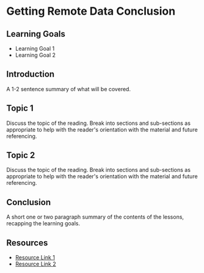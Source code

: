 # Getting Remote Data Conclusion

## Learning Goals

- Learning Goal 1
- Learning Goal 2

## Introduction

A 1-2 sentence summary of what will be covered.

## Topic 1

Discuss the topic of the reading. Break into sections and sub-sections as
appropriate to help with the reader's orientation with the material and future
referencing.

## Topic 2

Discuss the topic of the reading. Break into sections and sub-sections as
appropriate to help with the reader's orientation with the material and future
referencing.

## Conclusion

A short one or two paragraph summary of the contents of the lessons, recapping
the learning goals.

## Resources

- [Resource Link 1](example.com)
- [Resource Link 2](example.com)
